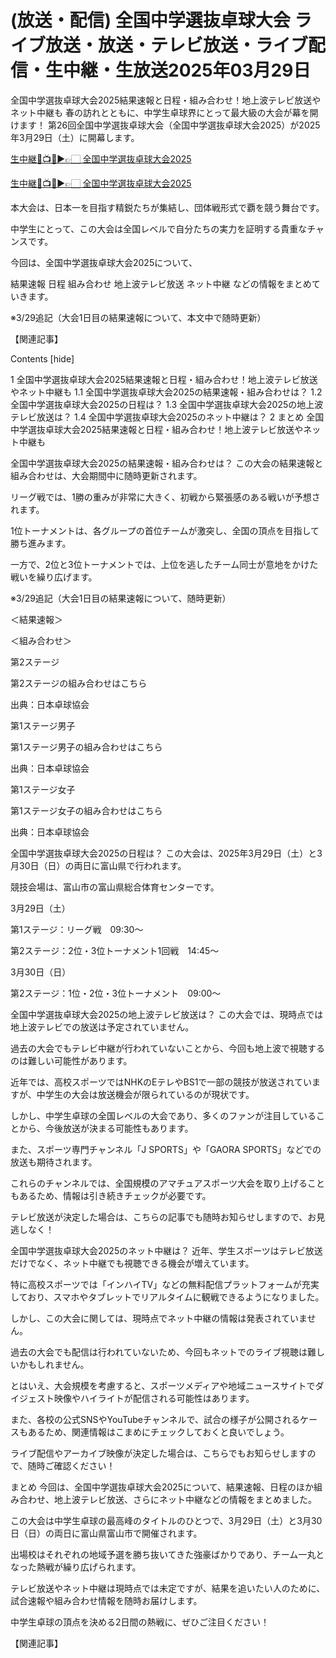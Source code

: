 # (放送・配信) 全国中学選抜卓球大会 ライブ放送・放送・テレビ放送・ライブ配信・生中継・生放送2025年03月29日

全国中学選抜卓球大会2025結果速報と日程・組み合わせ！地上波テレビ放送やネット中継も
春の訪れとともに、中学生卓球界にとって最大級の大会が幕を開けます！
第26回全国中学選抜卓球大会（全国中学選抜卓球大会2025）が2025年3月29日（土）に開幕します。

[生中継🔴📺🎾▶👉🏻 全国中学選抜卓球大会2025](https://marathan-jp-2025.blogspot.com/2025/03/ttf.html)

[生中継🔴📺🎾▶👉🏻 全国中学選抜卓球大会2025](https://marathan-jp-2025.blogspot.com/2025/03/ttf.html)

本大会は、日本一を目指す精鋭たちが集結し、団体戦形式で覇を競う舞台です。

中学生にとって、この大会は全国レベルで自分たちの実力を証明する貴重なチャンスです。

今回は、全国中学選抜卓球大会2025について、

結果速報
日程
組み合わせ
地上波テレビ放送
ネット中継
などの情報をまとめていきます。


※3/29追記（大会1日目の結果速報について、本文中で随時更新）

【関連記事】



Contents [hide]

1 全国中学選抜卓球大会2025結果速報と日程・組み合わせ！地上波テレビ放送やネット中継も
1.1 全国中学選抜卓球大会2025の結果速報・組み合わせは？
1.2 全国中学選抜卓球大会2025の日程は？
1.3 全国中学選抜卓球大会2025の地上波テレビ放送は？
1.4 全国中学選抜卓球大会2025のネット中継は？
2 まとめ
全国中学選抜卓球大会2025結果速報と日程・組み合わせ！地上波テレビ放送やネット中継も

全国中学選抜卓球大会2025の結果速報・組み合わせは？
この大会の結果速報と組み合わせは、大会期間中に随時更新されます。

リーグ戦では、1勝の重みが非常に大きく、初戦から緊張感のある戦いが予想されます。

1位トーナメントは、各グループの首位チームが激突し、全国の頂点を目指して勝ち進みます。

一方で、2位と3位トーナメントでは、上位を逃したチーム同士が意地をかけた戦いを繰り広げます。

※3/29追記（大会1日目の結果速報について、随時更新）


＜結果速報＞

＜組み合わせ＞

第2ステージ

第2ステージの組み合わせはこちら

出典：日本卓球協会

第1ステージ男子

第1ステージ男子の組み合わせはこちら


出典：日本卓球協会

第1ステージ女子

第1ステージ女子の組み合わせはこちら

出典：日本卓球協会

 

全国中学選抜卓球大会2025の日程は？
この大会は、2025年3月29日（土）と3月30日（日）の両日に富山県で行われます。

競技会場は、富山市の富山県総合体育センターです。

3月29日（土）

第1ステージ：リーグ戦　09:30～

第2ステージ：2位・3位トーナメント1回戦　14:45～

3月30日（日）

第2ステージ：1位・2位・3位トーナメント　09:00～

 

全国中学選抜卓球大会2025の地上波テレビ放送は？
この大会では、現時点では地上波テレビでの放送は予定されていません。

過去の大会でもテレビ中継が行われていないことから、今回も地上波で視聴するのは難しい可能性があります。

近年では、高校スポーツではNHKのEテレやBS1で一部の競技が放送されていますが、中学生の大会は放送機会が限られているのが現状です。

しかし、中学生卓球の全国レベルの大会であり、多くのファンが注目していることから、今後放送が決まる可能性もあります。

また、スポーツ専門チャンネル「J SPORTS」や「GAORA SPORTS」などでの放送も期待されます。


これらのチャンネルでは、全国規模のアマチュアスポーツ大会を取り上げることもあるため、情報は引き続きチェックが必要です。

テレビ放送が決定した場合は、こちらの記事でも随時お知らせしますので、お見逃しなく！

全国中学選抜卓球大会2025のネット中継は？
近年、学生スポーツはテレビ放送だけでなく、ネット中継でも視聴できる機会が増えています。

特に高校スポーツでは「インハイTV」などの無料配信プラットフォームが充実しており、スマホやタブレットでリアルタイムに観戦できるようになりました。


しかし、この大会に関しては、現時点でネット中継の情報は発表されていません。

過去の大会でも配信は行われていないため、今回もネットでのライブ視聴は難しいかもしれません。

とはいえ、大会規模を考慮すると、スポーツメディアや地域ニュースサイトでダイジェスト映像やハイライトが配信される可能性はあります。

また、各校の公式SNSやYouTubeチャンネルで、試合の様子が公開されるケースもあるため、関連情報はこまめにチェックしておくと良いでしょう。

ライブ配信やアーカイブ映像が決定した場合は、こちらでもお知らせしますので、随時ご確認ください！


まとめ
今回は、全国中学選抜卓球大会2025について、結果速報、日程のほか組み合わせ、地上波テレビ放送、さらにネット中継などの情報をまとめました。

この大会は中学生卓球の最高峰のタイトルのひとつで、3月29日（土）と3月30日（日）の両日に富山県富山市で開催されます。

出場校はそれぞれの地域予選を勝ち抜いてきた強豪ばかりであり、チーム一丸となった熱戦が繰り広げられます。

テレビ放送やネット中継は現時点では未定ですが、結果を追いたい人のために、試合速報や組み合わせ情報を随時お届けします。

中学生卓球の頂点を決める2日間の熱戦に、ぜひご注目ください！

【関連記事】
